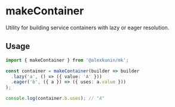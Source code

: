 # makeContainer

Utility for building service containers with lazy or eager resolution.

## Usage

```ts
import { makeContainer } from '@alexkunin/mk';

const container = makeContainer(builder => builder
  .lazy('a', () => ({ value: 'A' }))
  .eager('b', ({ a }) => ({ uses: a.value }))
);

console.log(container.b.uses); // "A"
```
